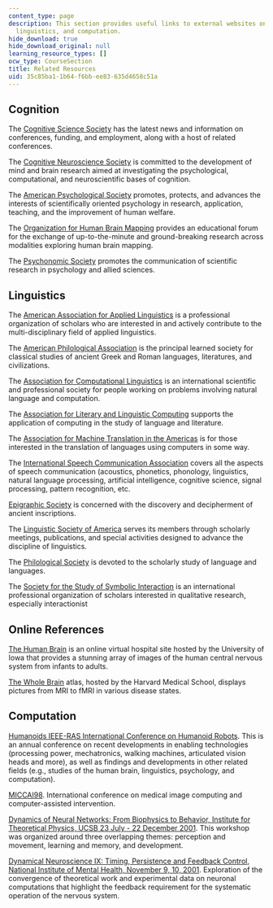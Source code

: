 ```yaml
---
content_type: page
description: This section provides useful links to external websites on cognition,
  linguistics, and computation.
hide_download: true
hide_download_original: null
learning_resource_types: []
ocw_type: CourseSection
title: Related Resources
uid: 35c85ba1-1b64-f6bb-ee83-635d4658c51a
---
```


Cognition
---------

The [Cognitive Science Society](http://www.cognitivesciencesociety.org/) has the latest news and information on conferences, funding, and employment, along with a host of related conferences.

The [Cognitive Neuroscience Society](http://www.cogneurosociety.org/) is committed to the development of mind and brain research aimed at investigating the psychological, computational, and neuroscientific bases of cognition.

The [American Psychological Society](http://www.psychologicalscience.org/) promotes, protects, and advances the interests of scientifically oriented psychology in research, application, teaching, and the improvement of human welfare.

The [Organization for Human Brain Mapping](http://www.humanbrainmapping.org/) provides an educational forum for the exchange of up-to-the-minute and ground-breaking research across modalities exploring human brain mapping.

The [Psychonomic Society](http://www.psychonomic.org/) promotes the communication of scientific research in psychology and allied sciences.

Linguistics
-----------

The [American Association for Applied Linguistics](http://www.aaal.org/) is a professional organization of scholars who are interested in and actively contribute to the multi-disciplinary field of applied linguistics.

The [American Philological Association](http://www.apaclassics.org/) is the principal learned society for classical studies of ancient Greek and Roman languages, literatures, and civilizations.

The [Association for Computational Linguistics](http://www.aclweb.org/) is an international scientific and professional society for people working on problems involving natural language and computation.

The [Association for Literary and Linguistic Computing](http://www.allc.org/) supports the application of computing in the study of language and literature.

The [Association for Machine Translation in the Americas](http://www.amtaweb.org/) is for those interested in the translation of languages using computers in some way.

The [International Speech Communication Association](http://www.isca-speech.org/) covers all the aspects of speech communication (acoustics, phonetics, phonology, linguistics, natural language processing, artificial intelligence, cognitive science, signal processing, pattern recognition, etc.

[Epigraphic Society](http://www.epigraphy.org/) is concerned with the discovery and decipherment of ancient inscriptions.

The [Linguistic Society of America](http://www.lsadc.org/) serves its members through scholarly meetings, publications, and special activities designed to advance the discipline of linguistics.

The [Philological Society](http://www.philsoc.org.uk/) is devoted to the scholarly study of language and languages.

The [Society for the Study of Symbolic Interaction](http://www.espach.salford.ac.uk/sssi/index.php) is an international professional organization of scholars interested in qualitative research, especially interactionist

Online References
-----------------

[The Human Brain](http://www.vh.org/Providers/Textbooks/BrainAnatomy/BrainAnatomy.html) is an online virtual hospital site hosted by the University of Iowa that provides a stunning array of images of the human central nervous system from infants to adults.

[The Whole Brain](http://www.med.harvard.edu/AANLIB/home.html) atlas, hosted by the Harvard Medical School, displays pictures from MRI to fMRI in various disease states.

Computation
-----------

[Humanoids IEEE-RAS International Conference on Humanoid Robots](http://www.humanoids.ws/). This is an annual conference on recent developments in enabling technologies (processing power, mechatronics, walking machines, articulated vision heads and more), as well as findings and developments in other related fields (e.g., studies of the human brain, linguistics, psychology, and computation).

[MICCAI98](http://www.ai.mit.edu/conferences/miccai98/). International conference on medical image computing and computer-assisted intervention.

[Dynamics of Neural Networks: From Biophysics to Behavior, Institute for Theoretical Physics, UCSB 23 July - 22 December 2001](http://www.kitp.ucsb.edu/activities/auto2/?id=3). This workshop was organized around three overlapping themes: perception and movement, learning and memory, and development.

[Dynamical Neuroscience IX: Timing, Persistence and Feedback Control, National Institute of Mental Health, November 9, 10, 2001](http://www.nimh.nih.gov/science-news/index.shtml). Exploration of the convergence of theoretical work and experimental data on neuronal computations that highlight the feedback requirement for the systematic operation of the nervous system.